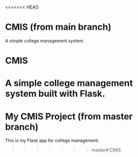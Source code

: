 <<<<<<< HEAD
# CMIS (from main branch)
A simple college management system.
# CMIS
A simple college management system built with Flask.
=======
# My CMIS Project (from master branch)
This is my Flask app for college management.
>>>>>>> master#   C M I S  
 